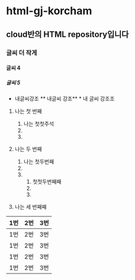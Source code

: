 # html-gj-korcham
## cloud반의 HTML repository입니다
### 글씨 더 작게
#### 글씨 4
##### 글씨 5

* 내글씨강조
    ** 내글씨 강조**
        * 내 글씨 강조조

1. 나는 첫 번째 
    1. 나는 첫첫주석
    1.
    1.

2. 나는 두 번째
    1. 나는 첫두번째
    1.  
    1.
        1. 첫첫두번째째
        2.
        3.
          
3. 나는 세 번째째

1번 | 2번 |3번
--- | --- | ---
1번 | 2번 |3번  
1번 | 2번 |3번
1번 | 2번 |3번
1번 | 2번 |3번